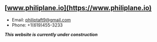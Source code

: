## [www.philiplane.io](https://www.philiplane.io)

- Email: philiptaft9@gmail.com
- Phone: +1(619)455-3233

***This website is currently under construction***


